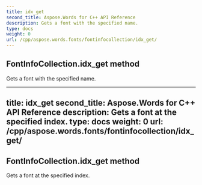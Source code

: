 ```yaml
---
title: idx_get
second_title: Aspose.Words for C++ API Reference
description: Gets a font with the specified name. 
type: docs
weight: 0
url: /cpp/aspose.words.fonts/fontinfocollection/idx_get/
---
```

## FontInfoCollection.idx_get method


Gets a font with the specified name.

---
title: idx_get
second_title: Aspose.Words for C++ API Reference
description: Gets a font at the specified index. 
type: docs
weight: 0
url: /cpp/aspose.words.fonts/fontinfocollection/idx_get/
---
## FontInfoCollection.idx_get method


Gets a font at the specified index.

